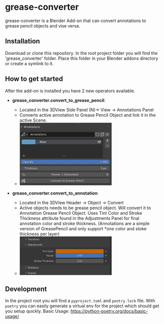 # grease-converter
grease-converter is a Blender Add-on that can convert annotations to grease pencil objects and vise versa.

## Installation
Download or clone this repository.
In the root project folder you will find the 'grease_converter' folder. Place this folder in your Blender addons directory or create a symlink to it.

## How to get started
After the add-on is installed you have 2 new operators available.

- **grease_converter.convert_to_grease_pencil**:
    - Located in the 3DView Side Panel (N)-> View -> Annotations Panel
    - Converts active annotation to Grease Pencil Object and link it in the active Scene.
    - <img src="./docs/images/convert_to_grease_pencil.jpg" alt="drawing" width="300"/>


- **grease_converter.convert_to_annotation**:
    - Located in the 3DView Header -> Object -> Convert
    - Active objects needs to be grease pencil object. Will convert it to Annotation Grease Pencil Object. Uses Tint Color and Stroke Thickness attribute found in the Adjustments Panel for final annotation color and stroke thickness. (Annotations are a simple version of GreasePencil and only support **one* color and stoke thickness per layer)
    - <img src="./docs/images/adjustments_panel.jpg" alt="drawing" width="300"/>


## Development
In the project root you will find a `pyproject.toml` and `peotry.lock` file.
With `poetry` you can easily generate a virtual env for the project which should get you setup quickly.
Basic Usage: https://python-poetry.org/docs/basic-usage/
